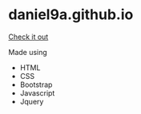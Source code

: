 # daniel9a.github.io

[Check it out](https://daniel9a.github.io/)

Made using

- HTML
- CSS
- Bootstrap
- Javascript
- Jquery